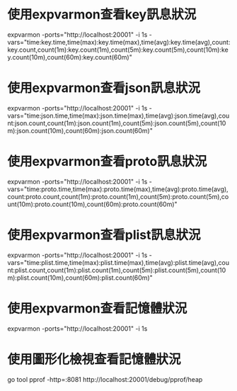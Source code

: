 # 使用expvarmon查看key訊息狀況
expvarmon -ports="http://localhost:20001" -i 1s -vars="time:key.time,time(max):key.time(max),time(avg):key.time(avg),count:key.count,count(1m):key.count(1m),count(5m):key.count(5m),count(10m):key.count(10m),count(60m):key.count(60m)"

# 使用expvarmon查看json訊息狀況
expvarmon -ports="http://localhost:20001" -i 1s -vars="time:json.time,time(max):json.time(max),time(avg):json.time(avg),count:json.count,count(1m):json.count(1m),count(5m):json.count(5m),count(10m):json.count(10m),count(60m):json.count(60m)"

# 使用expvarmon查看proto訊息狀況
expvarmon -ports="http://localhost:20001" -i 1s -vars="time:proto.time,time(max):proto.time(max),time(avg):proto.time(avg),count:proto.count,count(1m):proto.count(1m),count(5m):proto.count(5m),count(10m):proto.count(10m),count(60m):proto.count(60m)"

# 使用expvarmon查看plist訊息狀況
expvarmon -ports="http://localhost:20001" -i 1s -vars="time:plist.time,time(max):plist.time(max),time(avg):plist.time(avg),count:plist.count,count(1m):plist.count(1m),count(5m):plist.count(5m),count(10m):plist.count(10m),count(60m):plist.count(60m)"

# 使用expvarmon查看記憶體狀況
expvarmon -ports="http://localhost:20001" -i 1s

# 使用圖形化檢視查看記憶體狀況
go tool pprof -http=:8081 http://localhost:20001/debug/pprof/heap